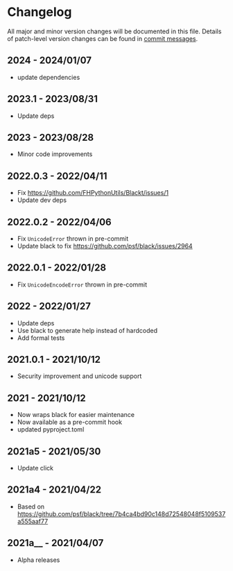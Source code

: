 # Changelog

All major and minor version changes will be documented in this file. Details of
patch-level version changes can be found in [commit messages](../../commits/master).

## 2024 - 2024/01/07

- update dependencies

## 2023.1 - 2023/08/31

- Update deps

## 2023 - 2023/08/28

- Minor code improvements

## 2022.0.3 - 2022/04/11

- Fix https://github.com/FHPythonUtils/Blackt/issues/1
- Update dev deps

## 2022.0.2 - 2022/04/06

- Fix `UnicodeError` thrown in pre-commit
- Update black to fix https://github.com/psf/black/issues/2964

## 2022.0.1 - 2022/01/28

- Fix `UnicodeEncodeError` thrown in pre-commit

## 2022 - 2022/01/27

- Update deps
- Use black to generate help instead of hardcoded
- Add formal tests

## 2021.0.1 - 2021/10/12

- Security improvement and unicode support

## 2021 - 2021/10/12

- Now wraps black for easier maintenance
- Now available as a pre-commit hook
- updated pyproject.toml

## 2021a5 - 2021/05/30

- Update click

## 2021a4 - 2021/04/22

- Based on https://github.com/psf/black/tree/7b4ca4bd90c148d72548048f5109537a555aaf77

## 2021a__ - 2021/04/07

- Alpha releases
